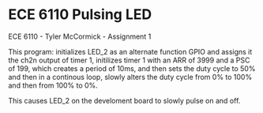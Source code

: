 # ECE 6110 Pulsing LED

 ECE 6110 - Tyler McCormick - Assignment 1

 This program: initializes LED_2 as an alternate function GPIO 
 and assigns it the ch2n output of timer 1, initilizes timer 1 
 with an ARR of 3999 and a PSC of 199, which creates a period of 10ms,
 and then sets the duty cycle to 50% 
 and then in a continous loop, slowly alters the duty cycle from 
 0% to 100% and then from 100% to 0%.
 
 This causes LED_2 on the develoment board to slowly pulse on and off.

